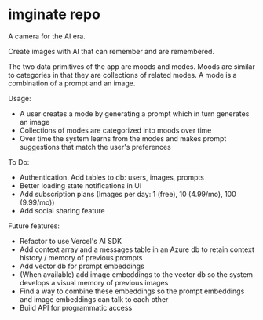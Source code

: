 # imginate repo

A camera for the AI era.

Create images with AI that can remember and are remembered.

The two data primitives of the app are moods and modes. Moods are similar to categories in that they are collections of related modes. 
A mode is a combination of a prompt and an image.

Usage:
- A user creates a mode by generating a prompt which in turn generates an image
- Collections of modes are categorized into moods over time 
- Over time the system learns from the modes and makes prompt suggestions that match the user's preferences

To Do:
- Authentication. Add tables to db: users, images, prompts
- Better loading state notifications in UI
- Add subscription plans (Images per day: 1 (free), 10 (4.99/mo), 100 (9.99/mo))
- Add social sharing feature

Future features:
- Refactor to use Vercel's AI SDK
- Add context array and a messages table in an Azure db to retain context history / memory of previous prompts
- Add vector db for prompt embeddings
- (When available) add image embeddings to the vector db so the system develops a visual memory of previous images
- Find a way to combine these embeddings so the prompt embeddings and image embeddings can talk to each other
- Build API for programmatic access

